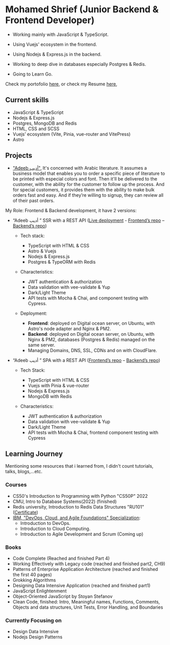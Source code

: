 # Mohamed Shrief (Junior Backend & Frontend Developer)

- Working mainly with JavaScript & TypeScript.

- Using Vuejs' ecosystem in the frontend.

- Using Nodejs & Express.js in the backend.

- Working to deep dive in databases especially Postgres & Redis.

- Going to Learn Go.

Check my portofolio [here](https://m-shrief.tech "Portofolio"), or
check my Resume
[here](https://github.com/M-Shrief/M-Shrief/blob/main/Mohamed%20Shrief%20-%20Junior%20Backend%20%26%20Frontend%20developer.pdf "check Resume"),

## Current skills

- JavaScript & TypeScript
- Nodejs & Express.js
- Postgres, MongoDB and Redis
- HTML, CSS and SCSS
- Vuejs’ ecosystem (Vite, Pinia, vue-router and VitePress)
- Astro

## Projects

- ["Adeeb أديب"](https://github.com/M-Shrief/M-Shrief/tree/main/adeeb_overview "check a video preview here"),
  It's concerned with Arabic literature. It assumes a business model that
  enables you to order a specific piece of literature to be printed with
  especial colors and font. Then it'll be delivered to the customer, with the
  ability for the customer to follow up the process. And for special customers,
  it provides them with the ability to make bulk orders fast and easy. And if
  they’re willing to signup, they can review all of their past orders.

My Role: Frontend & Backend development, it have 2 versions:

- “Adeeb أديب ” SSR with a REST API ([Live deployment](https://adeeb.m-shrief.tech/ 'Go to live deployment') - [Frontend’s repo](https://github.com/M-Shrief/Adeeb_Astro_SSR "github repo") – [Backend’s repo](https://github.com/M-Shrief/Adeeb_ExpressTS_Postgres "gtihub repo"))

  - Tech stack:

    - TypeScript with HTML & CSS
    - Astro & Vuejs
    - Nodejs & Express.js
    - Postgres & TypeORM with Redis
  - Characteristics:

    - JWT authentication & authorization
    - Data validation with vee-validate & Yup
    - Dark/Light Theme
    - API tests with Mocha & Chai, and component testing with Cypress.
        
  - Deployment:

    - **Frontend**: deployed on Digital ocean server, on Ubuntu, with Astro's node adapter and Nginx & PM2.
    - **Backend**: deployed on Digital ocean server, on Ubuntu, with Nginx & PM2, databases (Postgres & Redis) managed on the same server.
    - Managing Domains, DNS, SSL, CDNs and on with CloudFlare.

- “Adeeb أديب ” SPA with a REST API ([Frontend’s repo](https://github.com/M-Shrief/Adeeb_Vue_TS "gtihub repo") – [Backend’s repo](https://github.com/M-Shrief/Adeeb_ExpressTS "gtihub repo"))

  - Tech Stack:

    - TypeScript with HTML & CSS
    - Vuejs with Pinia & vue-router
    - Nodejs & Express.js
    - MongoDB with Redis

  - Characteristics:

    - JWT authentication & authorization
    - Data validation with vee-validate & Yup
    - Dark/Light Theme
    - API tests with Mocha & Chai, frontend component testing with Cypress

## Learning Journey

Mentioning some resources that i learned from, I didn't count tutorials, talks, blogs,...etc.

### Courses

- CS50's Introduction to Programming with Python "CS50P" 2022
- CMU, Intro to Database Systems(2022) (finished)
- Redis university, Introduction to Redis Data Structures "RU101" ([Certificate](https://university.redis.com/certificates/3dca706d75e5426e8438a7d54602e379 "view certificate"))
- [IBM, "DevOps, Cloud, and Agile Foundations" Specialization](https://www.coursera.org/specializations/devops-cloud-and-agile-foundations#courses "Check on Coursera"):
  - Introduction to DevOps.
  - Introduction to Cloud Computing.
  - Introduction to Agile Development and Scrum (Coming up)

### Books

- Code Complete (Reached and finished Part 4)
- Working Effectively with Legacy code (reached and finished part2, CH9)
- Patterns of Enterprise Application Architecture (reached and finished the
  first 40 pages)
- Grokking Algorithms
- Designing Data Intensive Application (reached and finished part1)
- JavaScript Enlightenment
- Object-Oriented JavaScript by Stoyan Stefanov
- Clean Code, finished: Intro, Meaningful names, Functions, Comments, Objects
  and data structures, Unit Tests, Error Handling, and Boundaries

### Currently Focusing on

- Design Data Intensive
- Nodejs Design Patterns